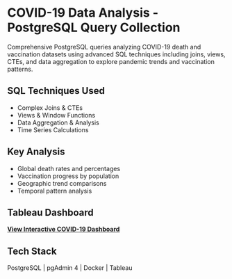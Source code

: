 # COVID-19 Data Analysis - PostgreSQL Query Collection

Comprehensive PostgreSQL queries analyzing COVID-19 death and vaccination datasets using advanced SQL techniques including joins, views, CTEs, and data aggregation to explore pandemic trends and vaccination patterns.

##  SQL Techniques Used
- Complex Joins & CTEs
- Views & Window Functions  
- Data Aggregation & Analysis
- Time Series Calculations

##  Key Analysis
- Global death rates and percentages
- Vaccination progress by population
- Geographic trend comparisons
- Temporal pattern analysis

##  Tableau Dashboard
**[View Interactive COVID-19 Dashboard](https://public.tableau.com/shared/GXYP745M4?:display_count=n&:origin=viz_share_link)**

##  Tech Stack
PostgreSQL | pgAdmin 4 | Docker | Tableau
